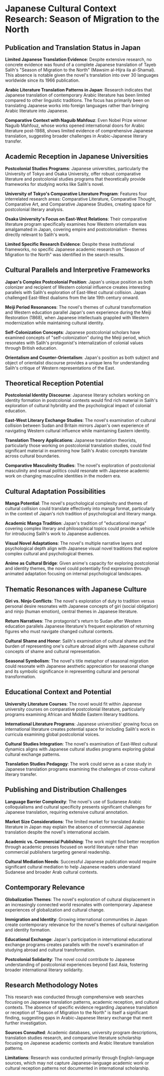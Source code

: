 # Japanese Cultural Context Research: Season of Migration to the North

## Publication and Translation Status in Japan

**Limited Japanese Translation Evidence**: Despite extensive research, no concrete evidence was found of a complete Japanese translation of Tayeb Salih's "Season of Migration to the North" (Mawsim al-Hijra ila al-Shamal). This absence is notable given the novel's translation into over 30 languages worldwide since its 1966 publication.

**Arabic Literature Translation Patterns in Japan**: Research indicates that Japanese translation of contemporary Arabic literature has been limited compared to other linguistic traditions. The focus has primarily been on translating Japanese works into foreign languages rather than bringing Arabic literature into Japanese.

**Comparative Context with Naguib Mahfouz**: Even Nobel Prize winner Naguib Mahfouz, whose works opened international doors for Arabic literature post-1988, shows limited evidence of comprehensive Japanese translation, suggesting broader challenges in Arabic-Japanese literary transfer.

## Academic Reception in Japanese Universities

**Postcolonial Studies Programs**: Japanese universities, particularly the University of Tokyo and Osaka University, offer robust comparative literature and postcolonial studies programs that theoretically provide frameworks for studying works like Salih's novel.

**University of Tokyo's Comparative Literature Program**: Features four interrelated research areas: Comparative Literature, Comparative Thought, Comparative Art, and Comparative Japanese Studies, creating space for postcolonial literary analysis.

**Osaka University's Focus on East-West Relations**: Their comparative literature program specifically examines how Western orientalism was amalgamated in Japan, covering empire and postcolonialism - themes directly relevant to Salih's work.

**Limited Specific Research Evidence**: Despite these institutional frameworks, no specific Japanese academic research on "Season of Migration to the North" was identified in the search results.

## Cultural Parallels and Interpretive Frameworks

**Japan's Complex Postcolonial Position**: Japan's unique position as both colonizer and recipient of Western colonial influence creates interesting parallels with Salih's exploration of East-West cultural collision. Japan challenged East-West dualisms from the late 19th century onward.

**Meiji Period Resonances**: The novel's themes of cultural transformation and Western education parallel Japan's own experience during the Meiji Restoration (1868), when Japanese intellectuals grappled with Western modernization while maintaining cultural identity.

**Self-Colonization Concepts**: Japanese postcolonial scholars have examined concepts of "self-colonization" during the Meiji period, which resonates with Salih's protagonist's internalization of colonial values through British education.

**Orientalism and Counter-Orientalism**: Japan's position as both subject and object of orientalist discourse provides a unique lens for understanding Salih's critique of Western representations of the East.

## Theoretical Reception Potential

**Postcolonial Identity Discourse**: Japanese literary scholars working on identity formation in postcolonial contexts would find rich material in Salih's exploration of cultural hybridity and the psychological impact of colonial education.

**East-West Literary Exchange Studies**: The novel's examination of cultural collision between Sudan and Britain mirrors Japan's own experience of navigating Western cultural influence while maintaining Eastern identity.

**Translation Theory Applications**: Japanese translation theorists, particularly those working on postcolonial translation studies, could find significant material in examining how Salih's Arabic concepts translate across cultural boundaries.

**Comparative Masculinity Studies**: The novel's exploration of postcolonial masculinity and sexual politics could resonate with Japanese academic work on changing masculine identities in the modern era.

## Cultural Adaptation Possibilities

**Manga Potential**: The novel's psychological complexity and themes of cultural collision could translate effectively into manga format, particularly in the context of Japan's rich tradition of psychological and literary manga.

**Academic Manga Tradition**: Japan's tradition of "educational manga" covering complex literary and philosophical topics could provide a vehicle for introducing Salih's work to Japanese audiences.

**Visual Novel Adaptations**: The novel's multiple narrative layers and psychological depth align with Japanese visual novel traditions that explore complex cultural and psychological themes.

**Anime as Cultural Bridge**: Given anime's capacity for exploring postcolonial and identity themes, the novel could potentially find expression through animated adaptation focusing on internal psychological landscapes.

## Thematic Resonances with Japanese Culture

**Giri vs. Ninjo Conflicts**: The novel's exploration of duty to tradition versus personal desire resonates with Japanese concepts of giri (social obligation) and ninjo (human emotion), central themes in Japanese literature.

**Return Narratives**: The protagonist's return to Sudan after Western education parallels Japanese literature's frequent exploration of returning figures who must navigate changed cultural contexts.

**Cultural Shame and Honor**: Salih's examination of cultural shame and the burden of representing one's culture abroad aligns with Japanese cultural concepts of shame and cultural representation.

**Seasonal Symbolism**: The novel's title metaphor of seasonal migration could resonate with Japanese aesthetic appreciation for seasonal change and its symbolic significance in representing cultural and personal transformation.

## Educational Context and Potential

**University Literature Courses**: The novel would fit within Japanese university courses on comparative postcolonial literature, particularly programs examining African and Middle Eastern literary traditions.

**International Literature Programs**: Japanese universities' growing focus on international literature creates potential space for including Salih's work in curricula examining global postcolonial voices.

**Cultural Studies Integration**: The novel's examination of East-West cultural dynamics aligns with Japanese cultural studies programs exploring global cultural exchange patterns.

**Translation Studies Pedagogy**: The work could serve as a case study in Japanese translation programs examining the challenges of cross-cultural literary transfer.

## Publishing and Distribution Challenges

**Language Barrier Complexity**: The novel's use of Sudanese Arabic colloquialisms and cultural specificity presents significant challenges for Japanese translation, requiring extensive cultural annotation.

**Market Size Considerations**: The limited market for translated Arabic literature in Japan may explain the absence of commercial Japanese translation despite the novel's international acclaim.

**Academic vs. Commercial Publishing**: The work might find better reception through academic presses focused on world literature rather than commercial publishers targeting general readership.

**Cultural Mediation Needs**: Successful Japanese publication would require significant cultural mediation to help Japanese readers understand Sudanese and broader Arab cultural contexts.

## Contemporary Relevance

**Globalization Themes**: The novel's exploration of cultural displacement in an increasingly connected world resonates with contemporary Japanese experiences of globalization and cultural change.

**Immigration and Identity**: Growing international communities in Japan create contemporary relevance for the novel's themes of cultural navigation and identity formation.

**Educational Exchange**: Japan's participation in international educational exchange programs creates parallels with the novel's examination of studying abroad and cultural transformation.

**Postcolonial Solidarity**: The novel could contribute to Japanese understanding of postcolonial experiences beyond East Asia, fostering broader international literary solidarity.

## Research Methodology Notes

This research was conducted through comprehensive web searches focusing on Japanese translation patterns, academic reception, and cultural contexts. The absence of specific evidence regarding Japanese translation or reception of "Season of Migration to the North" is itself a significant finding, suggesting gaps in Arabic-Japanese literary exchange that merit further investigation.

**Sources Consulted**: Academic databases, university program descriptions, translation studies research, and comparative literature scholarship focusing on Japanese academic contexts and Arabic literature translation patterns.

**Limitations**: Research was conducted primarily through English-language sources, which may not capture Japanese-language academic work or cultural reception patterns not documented in international scholarship.